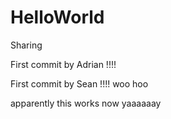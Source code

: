 # HelloWorld
Sharing

First commit by Adrian !!!!

First commit by Sean !!!! woo hoo

apparently this works now yaaaaaay

